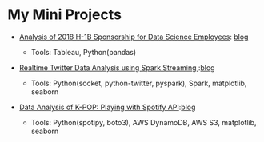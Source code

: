 # My Mini Projects

- [Analysis of 2018 H-1B Sponsorship for Data Science Employees](https://github.com/nancyyanyu/mini_projects/tree/master/h1b_analysis): [blog](https://nancyyanyu.github.io/posts/8b70757d/) 
  - Tools: Tableau, Python(pandas)
 
- [Realtime Twitter Data Analysis using Spark Streaming
](https://github.com/nancyyanyu/mini_projects/tree/master/twitter_project):[blog](https://nancyyanyu.github.io/posts/9fb5a802/)
  - Tools: Python(socket, python-twitter, pyspark), Spark, matplotlib, seaborn

- [Data Analysis of K-POP: Playing with Spotify API](https://github.com/nancyyanyu/mini_projects/tree/master/spotify_project):[blog](https://nancyyanyu.github.io/posts/63adf3bb/)
  - Tools: Python(spotipy, boto3), AWS DynamoDB, AWS S3, matplotlib, seaborn





